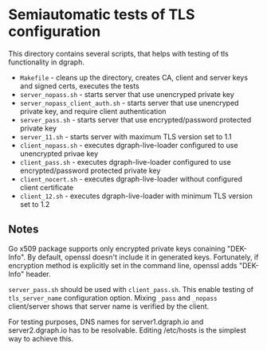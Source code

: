 # Semiautomatic tests of TLS configuration

This directory contains several scripts, that helps with testing of tls functionality in dgraph.

- `Makefile` - cleans up the directory, creates CA, client and server keys and signed certs, executes the tests
- `server_nopass.sh` - starts server that use unencryped private key
- `server_nopass_client_auth.sh` - starts server that use unencryped private key, and require client authentication
- `server_pass.sh` - starts server that use encrypted/password protected private key
- `server_11.sh` - starts server with maximum TLS version set to 1.1
- `client_nopass.sh` - executes dgraph-live-loader configured to use unencrypted privae key
- `client_pass.sh` - executes dgraph-live-loader configured to use encrypted/password protected private key
- `client_nocert.sh` - executes dgraph-live-loader without configured client certificate
- `client_12.sh` - executes dgraph-live-loader with minimum TLS version set to 1.2

## Notes
Go x509 package supports only encrypted private keys conaining "DEK-Info". By default, openssl doesn't include it in generated keys. Fortunately, if encryption method is explicitly set in the command line, openssl adds "DEK-Info" header.

`server_pass.sh` should be used with `client_pass.sh`. This enable testing of `tls_server_name` configuration option. Mixing `_pass` and `_nopass` client/server shows that server name is verified by the client.

For testing purposes, DNS names for server1.dgraph.io and server2.dgraph.io has to be resolvable. Editing /etc/hosts is the simplest way to achieve this. 
